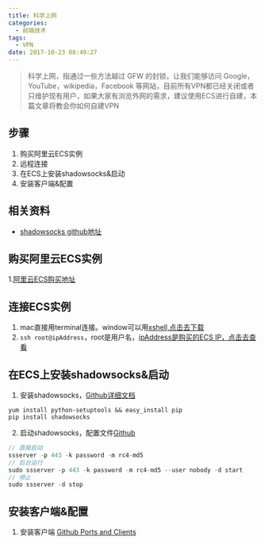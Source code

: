 ```yaml
---
title: 科学上网
categories:
  - 前端技术
tags:
  - VPN
date: 2017-10-23 08:49:27
---
```


>  科学上网，指通过一些方法越过 GFW 的封锁，让我们能够访问 Google，YouTube，wikipedia，Facebook 等网站，目前所有VPN都已经关闭或者只维护现有用户，如果大家有浏览外网的需求，建议使用ECS进行自建，本篇文章将教会你如何自建VPN

<!-- more -->

## 步骤
1. 购买阿里云ECS实例
2. 远程连接
3. 在ECS上安装shadowsocks&启动
4. 安装客户端&配置

## 相关资料
* [shadowsocks github地址](https://github.com/shadowsocks/shadowsocks/tree/master)

## 购买阿里云ECS实例
1.[阿里云ECS购买地址](https://ecs-buy.aliyun.com/#/prepay)

## 连接ECS实例
1. mac直接用terminal连接。window可以用[xshell,点击去下载](http://rj.baidu.com/soft/detail/15201.html?ald)
2. `ssh root@ipAddress`，root是用户名，[ipAddress是购买的ECS IP，点击去查看](https://ecs.console.aliyun.com/#/home)

## 在ECS上安装shadowsocks&启动
1. 安装shadowsocks，[Github详细文档](https://github.com/shadowsocks/shadowsocks/wiki)
```
yum install python-setuptools && easy_install pip
pip install shadowsocks
```

2. 启动shadowsocks，配置文件[Github](https://github.com/shadowsocks/shadowsocks/wiki/Configuration-via-Config-File) 
```js
// 直接启动
ssserver -p 443 -k password -m rc4-md5
// 后台运行
sudo ssserver -p 443 -k password -m rc4-md5 --user nobody -d start
// 停止
sudo ssserver -d stop
```

## 安装客户端&配置
1. 安装客户端 [Github Ports and Clients](https://github.com/shadowsocks/shadowsocks/wiki/Ports-and-Clients)
